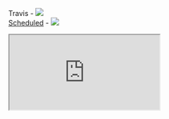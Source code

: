 Travis - <img src='https://api.travis-ci.org/AlexandrTsumarov-ScienceSoft/tests.svg'>
<br>
<a href='http://54.235.193.4/tests/report.html'>Scheduled</a> - <img src='http://54.235.193.4/tests/status.svg'> 
<br>
<iframe src='http://54.235.193.4/tests/status.html'></iframe>